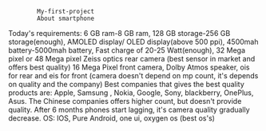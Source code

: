             My-first-project
            About smartphone

Today's requirements:
6 GB ram-8 GB ram,
128 GB storage-256 GB storage(enough),
AMOLED display/ OLED display(above 500 ppi), 
4500mah battery-5000mah battery,
Fast charge of 20-25 Watt(enough),
32 Mega pixel or 48 Mega pixel Zeiss optics rear camera (best sensor in market and offers best quality)
16 Mega Pixel front camera,
Dolby Atmos speaker,
ois for rear and eis for front (camera doesn't depend on mp count, it's depends on quality and the company)
Best companies that gives the best quality products are: Apple, Samsung , Nokia, Google, 
Sony, blackberry, OnePlus, Asus.
The Chinese companies offers higher count, but doesn't provide quality. After 6 months phones start lagging, it's camera quality gradually decrease.
OS: IOS, Pure Android, one ui, oxygen os (best os's)

